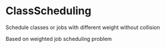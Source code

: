 # ClassScheduling
Schedule classes or jobs with different weight without collision

Based on weighted job scheduling problem 
